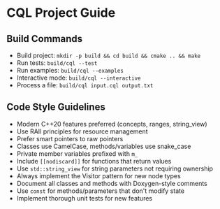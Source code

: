 # CQL Project Guide

## Build Commands
- Build project: `mkdir -p build && cd build && cmake .. && make`
- Run tests: `build/cql --test`
- Run examples: `build/cql --examples`
- Interactive mode: `build/cql --interactive`
- Process a file: `build/cql input.cql output.txt`

## Code Style Guidelines
- Modern C++20 features preferred (concepts, ranges, string_view)
- Use RAII principles for resource management
- Prefer smart pointers to raw pointers
- Classes use CamelCase, methods/variables use snake_case
- Private member variables prefixed with `m_`
- Include `[[nodiscard]]` for functions that return values
- Use `std::string_view` for string parameters not requiring ownership
- Always implement the Visitor pattern for new node types
- Document all classes and methods with Doxygen-style comments
- Use `const` for methods/parameters that don't modify state
- Implement thorough unit tests for new features